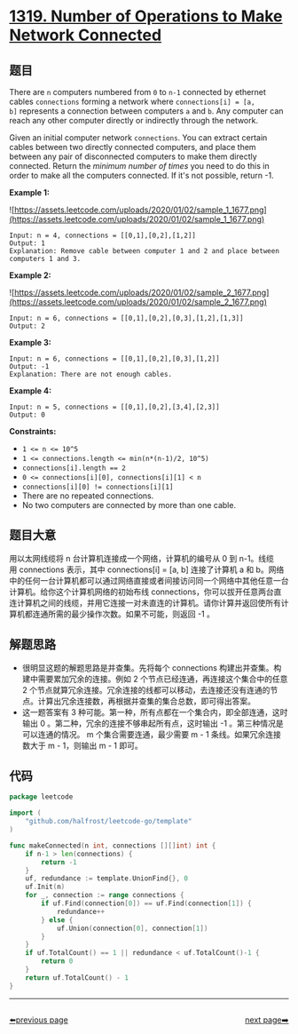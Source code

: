 # [1319. Number of Operations to Make Network Connected](https://leetcode.com/problems/number-of-operations-to-make-network-connected/)


## 题目

There are `n` computers numbered from `0` to `n-1` connected by ethernet cables `connections` forming a network where `connections[i] = [a, b]` represents a connection between computers `a` and `b`. Any computer can reach any other computer directly or indirectly through the network.

Given an initial computer network `connections`. You can extract certain cables between two directly connected computers, and place them between any pair of disconnected computers to make them directly connected. Return the *minimum number of times* you need to do this in order to make all the computers connected. If it's not possible, return -1.

**Example 1:**

![https://assets.leetcode.com/uploads/2020/01/02/sample_1_1677.png](https://assets.leetcode.com/uploads/2020/01/02/sample_1_1677.png)

```
Input: n = 4, connections = [[0,1],[0,2],[1,2]]
Output: 1
Explanation: Remove cable between computer 1 and 2 and place between computers 1 and 3.
```

**Example 2:**

![https://assets.leetcode.com/uploads/2020/01/02/sample_2_1677.png](https://assets.leetcode.com/uploads/2020/01/02/sample_2_1677.png)

```
Input: n = 6, connections = [[0,1],[0,2],[0,3],[1,2],[1,3]]
Output: 2
```

**Example 3:**

```
Input: n = 6, connections = [[0,1],[0,2],[0,3],[1,2]]
Output: -1
Explanation: There are not enough cables.
```

**Example 4:**

```
Input: n = 5, connections = [[0,1],[0,2],[3,4],[2,3]]
Output: 0
```

**Constraints:**

- `1 <= n <= 10^5`
- `1 <= connections.length <= min(n*(n-1)/2, 10^5)`
- `connections[i].length == 2`
- `0 <= connections[i][0], connections[i][1] < n`
- `connections[i][0] != connections[i][1]`
- There are no repeated connections.
- No two computers are connected by more than one cable.

## 题目大意

用以太网线缆将 n 台计算机连接成一个网络，计算机的编号从 0 到 n-1。线缆用 connections 表示，其中 connections[i] = [a, b] 连接了计算机 a 和 b。网络中的任何一台计算机都可以通过网络直接或者间接访问同一个网络中其他任意一台计算机。给你这个计算机网络的初始布线 connections，你可以拔开任意两台直连计算机之间的线缆，并用它连接一对未直连的计算机。请你计算并返回使所有计算机都连通所需的最少操作次数。如果不可能，则返回 -1 。

## 解题思路

- 很明显这题的解题思路是并查集。先将每个 connections 构建出并查集。构建中需要累加冗余的连接。例如 2 个节点已经连通，再连接这个集合中的任意 2 个节点就算冗余连接。冗余连接的线都可以移动，去连接还没有连通的节点。计算出冗余连接数，再根据并查集的集合总数，即可得出答案。
- 这一题答案有 3 种可能。第一种，所有点都在一个集合内，即全部连通，这时输出 0 。第二种，冗余的连接不够串起所有点，这时输出 -1 。第三种情况是可以连通的情况。 m 个集合需要连通，最少需要 m - 1 条线。如果冗余连接数大于 m - 1，则输出 m - 1 即可。

## 代码

```go
package leetcode

import (
	"github.com/halfrost/leetcode-go/template"
)

func makeConnected(n int, connections [][]int) int {
	if n-1 > len(connections) {
		return -1
	}
	uf, redundance := template.UnionFind{}, 0
	uf.Init(n)
	for _, connection := range connections {
		if uf.Find(connection[0]) == uf.Find(connection[1]) {
			redundance++
		} else {
			uf.Union(connection[0], connection[1])
		}
	}
	if uf.TotalCount() == 1 || redundance < uf.TotalCount()-1 {
		return 0
	}
	return uf.TotalCount() - 1
}
```



----------------------------------------------
<div style="display: flex;justify-content: space-between;align-items: center;">
<p><a href="https://books.halfrost.com/leetcode/ChapterFour/1300~1399/1317.Convert-Integer-to-the-Sum-of-Two-No-Zero-Integers/">⬅️previous page</a></p>
<p><a href="https://books.halfrost.com/leetcode/ChapterFour/1300~1399/1329.Sort-the-Matrix-Diagonally/">next page➡️</a></p>
</div>
